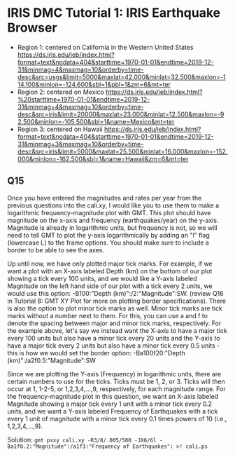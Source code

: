 # IRIS DMC Tutorial 1: IRIS Earthquake Browser

- Region 1: centered on California in the Western United States https://ds.iris.edu/ieb/index.html?format=text&nodata=404&starttime=1970-01-01&endtime=2019-12-31&minmag=4&maxmag=10&orderby=time-desc&src=usgs&limit=5000&maxlat=42.000&minlat=32.500&maxlon=-114.100&minlon=-124.600&sbl=1&pbl=1&zm=6&mt=ter
- Region 2: centered on Mexico https://ds.iris.edu/ieb/index.html?%20starttime=1970-01-01&endtime=2019-12-31&minmag=4&maxmag=10&orderby=time-desc&src=iris&limit=20000&maxlat=23.000&minlat=12.500&maxlon=-92.500&minlon=-105.500&sbl=1&name=Mexico&mt=ter
- Region 3: centered on Hawaii https://ds.iris.edu/ieb/index.html?format=text&nodata=404&starttime=1970-01-01&endtime=2019-12-31&minmag=3&maxmag=10&orderby=time-desc&src=iris&limit=5000&maxlat=25.500&minlat=16.000&maxlon=-152.000&minlon=-162.500&sbl=1&name=Hawaii&zm=6&mt=ter

## Q15
Once you have entered the magnitudes and rates per year from the previous questions into the cali.xy, I would like you to use them to make a logarithmic frequency-magnitude plot with GMT. This plot should have magnitude on the x-axis and frequency (earthquakes/year) on the y-axis. Magnitude is already in logarithmic units, but frequency is not, so we will need to tell GMT to plot the y-axis logarithmically by adding an "l" flag (lowercase L) to the frame options. You should make sure to include a border to be able to see the axes. 

Up until now, we have only plotted major tick marks. For example, if we want a plot with an X-axis labeled Depth (km) on the bottom of our plot showing a tick every 100 units, and we would like a Y-axis labeled Magnitude on the left hand side of our plot with a tick every 2 units, we would use this option: -B100:"Depth (km)":/2:"Magnitude":SW. (review Q16 in Tutorial 8: GMT XY Plot for more on plotting border specifications). There is also the option to plot minor tick marks as well. Minor tick marks are tick marks without a number next to them. For this, you can use a and f to denote the spacing between major and minor tick marks, respectively. For the example above, let's say we instead want the X-axis to have a major tick every 100 units but also have a minor tick every 20 units and the Y-axis to have a major tick every 2 units but also have a minor tick every 0.5 units  - this is how we would set the border option: -Ba100f20:"Depth (km)":/a2f0.5:"Magnitude":SW

Since we are plotting the Y-axis (Frequency) in logarithmic units, there are certain numbers to use for the ticks. Ticks must be 1, 2, or 3. Ticks will then occur at 1, 1-2-5, or 1,2,3,4,…,9, respectively, for each magnitude range. For the frequency-magnitude plot in this question, we want an X-axis labeled Magnitude showing a major tick every 1 unit with a minor tick every 0.2 units, and we want  a Y-axis labeled Frequency of Earthquakes with a tick every 1 unit of magnitude with a minor tick every 0.1 times powers of 10 (i.e., 1,2,3,4,…,9).

Solution: `gmt psxy cali.xy -R3/8/.005/500 -JX6/6l -Ba1f0.2:"Magnitude":/a1f3:"Frequency of Earthquakes": >! cali.ps`

